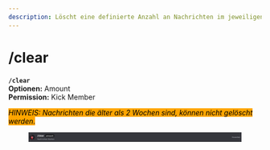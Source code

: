 ```yaml
---
description: Löscht eine definierte Anzahl an Nachrichten im jeweiligen Channel.
---
```


# /clear

**`/clear`**\
**Optionen:** Amount\
**Permission:** Kick Member

_<mark style="background-color:orange;">HINWEIS: Nachrichten die älter als 2 Wochen sind, können nicht gelöscht werden</mark>_<mark style="background-color:orange;">.</mark>

<figure><img src="../../.gitbook/assets/image (11).png" alt=""><figcaption></figcaption></figure>
